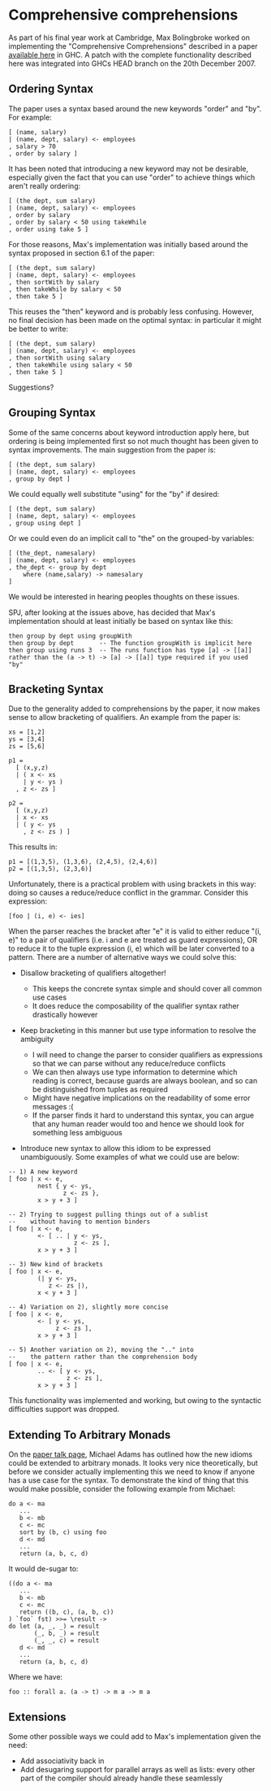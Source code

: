 # Comprehensive comprehensions


As part of his final year work at Cambridge, Max Bolingbroke worked on implementing the "Comprehensive Comprehensions" described in a paper [ available here](https://www.microsoft.com/en-us/research/wp-content/uploads/2007/09/list-comp.pdf) in GHC. A patch with the complete functionality described here was integrated into GHCs HEAD branch on the 20th December 2007.

## Ordering Syntax


The paper uses a syntax based around the new keywords "order" and "by". For example:

```wiki
[ (name, salary)
| (name, dept, salary) <- employees
, salary > 70
, order by salary ]
```


It has been noted that introducing a new keyword may not be desirable, especially given the fact that you can use "order" to achieve things which aren't really ordering:

```wiki
[ (the dept, sum salary)
| (name, dept, salary) <- employees
, order by salary
, order by salary < 50 using takeWhile
, order using take 5 ]
```


For those reasons, Max's implementation was initially based around the syntax proposed in section 6.1 of the paper:

```wiki
[ (the dept, sum salary)
| (name, dept, salary) <- employees
, then sortWith by salary
, then takeWhile by salary < 50
, then take 5 ]
```


This reuses the "then" keyword and is probably less confusing. However, no final decision has been made on the optimal syntax: in particular it might be better to write:

```wiki
[ (the dept, sum salary)
| (name, dept, salary) <- employees
, then sortWith using salary
, then takeWhile using salary < 50
, then take 5 ]
```


Suggestions?

## Grouping Syntax


Some of the same concerns about keyword introduction apply here, but ordering is being implemented first so not much thought has been given to syntax improvements. The main suggestion from the paper is:

```wiki
[ (the dept, sum salary)
| (name, dept, salary) <- employees
, group by dept ]
```


We could equally well substitute "using" for the "by" if desired:

```wiki
[ (the dept, sum salary)
| (name, dept, salary) <- employees
, group using dept ]
```


Or we could even do an implicit call to "the" on the grouped-by variables:

```wiki
[ (the_dept, namesalary)
| (name, dept, salary) <- employees
, the_dept <- group by dept
    where (name,salary) -> namesalary
]
```


We would be interested in hearing peoples thoughts on these issues.


SPJ, after looking at the issues above, has decided that Max's implementation should at least initially be based on syntax like this:

```wiki
then group by dept using groupWith
then group by dept       -- The function groupWith is implicit here
then group using runs 3  -- The runs function has type [a] -> [[a]] rather than the (a -> t) -> [a] -> [[a]] type required if you used "by"
```

## Bracketing Syntax


Due to the generality added to comprehensions by the paper, it now makes sense to allow bracketing of qualifiers. An example from the paper is:

```wiki
xs = [1,2]
ys = [3,4]
zs = [5,6]

p1 = 
  [ (x,y,z)
  | ( x <- xs
    | y <- ys )
  , z <- zs ]

p2 = 
  [ (x,y,z)
  | x <- xs
  | ( y <- ys
    , z <- zs ) ]
```


This results in:

```wiki
p1 = [(1,3,5), (1,3,6), (2,4,5), (2,4,6)]
p2 = [(1,3,5), (2,3,6)]
```


Unfortunately, there is a practical problem with using brackets in this way: doing so causes a reduce/reduce conflict in the grammar. Consider this expression:

```wiki
[foo | (i, e) <- ies]
```


When the parser reaches the bracket after "e" it is valid to either reduce "(i, e)" to a pair of qualifiers (i.e. i and e are treated as guard expressions), OR to reduce it to the tuple expression (i, e) which will be later converted to a pattern. There are a number of alternative ways we could solve this:

- Disallow bracketing of qualifiers altogether!

  - This keeps the concrete syntax simple and should cover all common use cases
  - It does reduce the composability of the qualifier syntax rather drastically however
- Keep bracketing in this manner but use type information to resolve the ambiguity

  - I will need to change the parser to consider qualifiers as expressions so that we can parse without any reduce/reduce conflicts
  - We can then always use type information to determine which reading is correct, because guards are always boolean, and so can be distinguished from tuples as required
  - Might have negative implications on the readability of some error messages :(
  - If the parser finds it hard to understand this syntax, you can argue that any human reader would too and hence we should look for something less ambiguous
- Introduce new syntax to allow this idiom to be expressed unambiguously. Some examples of what we could use are below:

```wiki
-- 1) A new keyword
[ foo | x <- e,
        nest { y <- ys,
               z <- zs },
        x > y + 3 ] 

-- 2) Trying to suggest pulling things out of a sublist 
--    without having to mention binders
[ foo | x <- e,
        <- [ .. | y <- ys,
                  z <- zs ],
        x > y + 3 ]

-- 3) New kind of brackets
[ foo | x <- e,
        (| y <- ys,
           z <- zs |),
        x < y + 3 ]

-- 4) Variation on 2), slightly more concise
[ foo | x <- e,
        <- [ y <- ys,
             z <- zs ],
        x > y + 3 ]

-- 5) Another variation on 2), moving the ".." into  
--    the pattern rather than the comprehension body
[ foo | x <- e,
        .. <- [ y <- ys,
                z <- zs ],
        x > y + 3 ]
```


This functionality was implemented and working, but owing to the syntactic difficulties support was dropped.

## Extending To Arbitrary Monads


On the [ paper talk page](http://haskell.org/haskellwiki/Simonpj/Talk:ListComp), Michael Adams has outlined how the new idioms could be extended to arbitrary monads. It looks very nice theoretically, but before we consider actually implementing this we need to know if anyone has a use case for the syntax. To demonstrate the kind of thing that this would make possible, consider the following example from Michael:

```wiki
do a <- ma
   ...
   b <- mb
   c <- mc
   sort by (b, c) using foo
   d <- md
   ...
   return (a, b, c, d)
```


It would de-sugar to:

```wiki
((do a <- ma
   ...
   b <- mb
   c <- mc
   return ((b, c), (a, b, c))
) `foo` fst) >>= \result ->
do let (a, _, _) = result
       (_, b, _) = result
       (_, _, c) = result
   d <- md
   ...
   return (a, b, c, d)
```


Where we have:

```wiki
foo :: forall a. (a -> t) -> m a -> m a
```

## Extensions


Some other possible ways we could add to Max's implementation given the need:

- Add associativity back in
- Add desugaring support for parallel arrays as well as lists: every other part of the compiler should already handle these seamlessly
